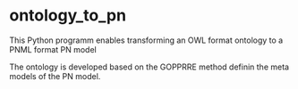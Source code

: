 # ontology_to_pn
This Python programm enables transforming an OWL format ontology to a PNML format PN model

The ontology is developed based on the GOPPRRE method definin the meta models of the PN model.
